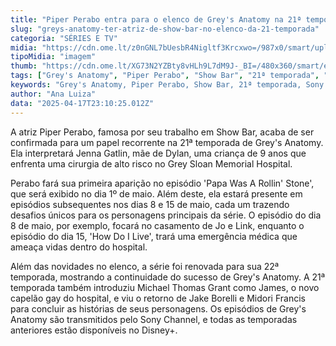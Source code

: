 ```yaml
---
title: "Piper Perabo entra para o elenco de Grey's Anatomy na 21ª temporada"
slug: "greys-anatomy-ter-atriz-de-show-bar-no-elenco-da-21-temporada"
categoria: "SÉRIES E TV"
midia: "https://cdn.ome.lt/z0nGNL7bUesbR4Nigltf3Krcxwo=/987x0/smart/uploads/conteudo/fotos/Design_sem_nome_-_2025-04-17T185950.077.png"
tipoMidia: "imagem"
thumb: "https://cdn.ome.lt/XG73N2YZBty8vHLh9L7dM9J-_BI=/480x360/smart/extras/conteudos/Design_sem_nome_-_2025-04-17T185950.077.png"
tags: ["Grey's Anatomy", "Piper Perabo", "Show Bar", "21ª temporada", "Sony Channel", "Disney+"]
keywords: "Grey's Anatomy, Piper Perabo, Show Bar, 21ª temporada, Sony Channel, Disney+"
author: "Ana Luiza"
data: "2025-04-17T23:10:25.012Z"
---
```


A atriz Piper Perabo, famosa por seu trabalho em Show Bar, acaba de ser confirmada para um papel recorrente na 21ª temporada de Grey's Anatomy. Ela interpretará Jenna Gatlin, mãe de Dylan, uma criança de 9 anos que enfrenta uma cirurgia de alto risco no Grey Sloan Memorial Hospital.

Perabo fará sua primeira aparição no episódio 'Papa Was A Rollin' Stone', que será exibido no dia 1º de maio. Além deste, ela estará presente em episódios subsequentes nos dias 8 e 15 de maio, cada um trazendo desafios únicos para os personagens principais da série. O episódio do dia 8 de maio, por exemplo, focará no casamento de Jo e Link, enquanto o episódio do dia 15, 'How Do I Live', trará uma emergência médica que ameaça vidas dentro do hospital.

Além das novidades no elenco, a série foi renovada para sua 22ª temporada, mostrando a continuidade do sucesso de Grey's Anatomy. A 21ª temporada também introduziu Michael Thomas Grant como James, o novo capelão gay do hospital, e viu o retorno de Jake Borelli e Midori Francis para concluir as histórias de seus personagens. Os episódios de Grey's Anatomy são transmitidos pelo Sony Channel, e todas as temporadas anteriores estão disponíveis no Disney+.